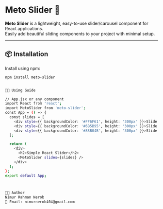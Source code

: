 # Meto Slider 🚀

**Meto Slider** is a lightweight, easy-to-use slider/carousel component for React applications.  
Easily add beautiful sliding components to your project with minimal setup.

---

## 📦 Installation

Install using npm:

```bash
npm install meto-slider


👨‍🏫 Using Guide

// App.jsx or any component
import React from 'react';
import MetoSlider from 'meto-slider';
const App = () => {
  const slides = [
    <div style={{ backgroundColor: '#FF6F61', height: '300px' }}>Slide 1</div>,
    <div style={{ backgroundColor: '#6B5B95', height: '300px' }}>Slide 2</div>,
    <div style={{ backgroundColor: '#88B04B', height: '300px' }}>Slide 3</div>
  ];

  return (
    <div>
      <h2>Simple React Slider</h2>
      <MetoSlider slides={slides} />
    </div>
  );
};
export default App;



🧑‍💻 Author
Nimur Rahman Nerob
📧 Email: nimurnerob404@gmail.com
